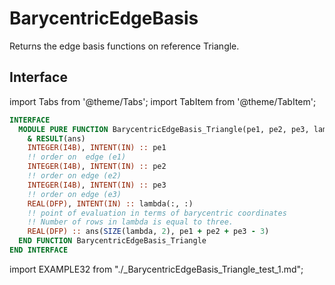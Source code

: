 # BarycentricEdgeBasis

Returns the edge basis functions on reference Triangle.

## Interface

import Tabs from '@theme/Tabs';
import TabItem from '@theme/TabItem';

<Tabs>
<TabItem value="interface" label="܀ Interface" default>

```fortran
INTERFACE
  MODULE PURE FUNCTION BarycentricEdgeBasis_Triangle(pe1, pe2, pe3, lambda) &
    & RESULT(ans)
    INTEGER(I4B), INTENT(IN) :: pe1
    !! order on  edge (e1)
    INTEGER(I4B), INTENT(IN) :: pe2
    !! order on edge (e2)
    INTEGER(I4B), INTENT(IN) :: pe3
    !! order on edge (e3)
    REAL(DFP), INTENT(IN) :: lambda(:, :)
    !! point of evaluation in terms of barycentric coordinates
    !! Number of rows in lambda is equal to three.
    REAL(DFP) :: ans(SIZE(lambda, 2), pe1 + pe2 + pe3 - 3)
  END FUNCTION BarycentricEdgeBasis_Triangle
END INTERFACE
```

</TabItem>

<TabItem value="example" label="️܀ See example">

import EXAMPLE32 from "./_BarycentricEdgeBasis_Triangle_test_1.md";

<EXAMPLE32 />

</TabItem>

<TabItem value="close" label="↢ ">

</TabItem>
</Tabs>
